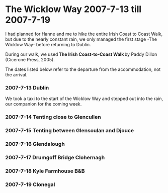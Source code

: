 # The Wicklow Way 2007-7-13 till 2007-7-19

I had planned for Hanne and me to hike the entire Irish Coast to Coast Walk, but due to the nearly constant rain, we only managed the first stage -The Wicklow Way- before returning to Dublin.

During our walk, we used **The Irish Coast‑to‑Coast Walk** by Paddy Dillon (Cicerone Press, 2005).

The dates listed below refer to the departure from the accommodation, not the arrival.

### 2007-7-13 Dublin
We took a taxi to the start of the Wicklow Way and stepped out into the rain, our companion for the coming week.

### 2007-7-14 Tenting close to Glencullen
### 2007-7-15 Tenting between Glensoulan and Djouce
### 2007-7-16 Glendalough
### 2007-7-17 Drumgoff Bridge Clohernagh
### 2007-7-18 Kyle Farmhouse B&B
### 2007-7-19 Clonegal